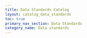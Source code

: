 ```yaml
---
title: Data Standards Catalog
layout: catalog_data_standards
toc: true
primary_nav_section: Data Standards
category_name: Data standards
---
```



